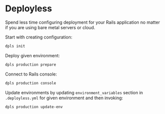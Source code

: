 # Deployless

Spend less time configuring deployment for your Rails application no matter if you are using bare metal servers or cloud.

Start with creating configuration:

```bash
dpls init
```

Deploy given environment:

```bash
dpls production prepare
```

Connect to Rails console:

```bash
dpls production console
```

Update environments by updating `environment_variables` section in `.deployless.yml` for given environment and then invoking:

```bash
dpls production update-env
```
